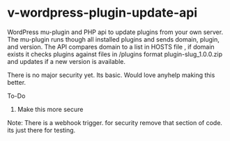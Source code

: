 # v-wordpress-plugin-update-api
WordPress mu-plugin and PHP api to update plugins from your own server. The mu-plugin runs though all installed plugins and sends domain, plugin, and version. The API compares domain to a list in HOSTS file , if domain exists it checks plugins against files in /plugins format plugin-slug_1.0.0.zip and updates if a new version is available.  

There is no major security yet. Its basic. Would love anyhelp making this better.

To-Do
1) Make this more secure


Note: There is a webhook trigger. for security remove that section of code. its just there for testing.
